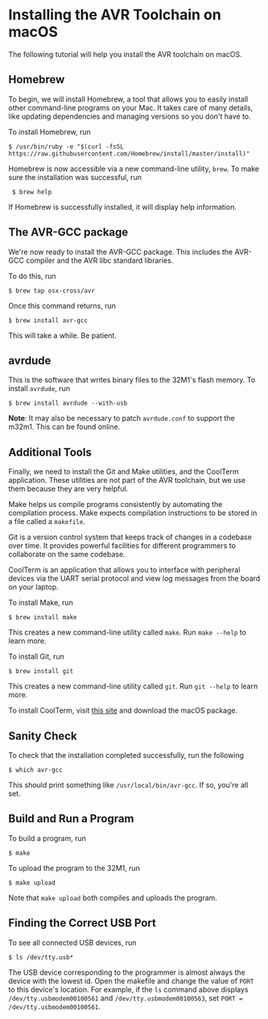 # Installing the AVR Toolchain on macOS

The following tutorial will help you install the AVR toolchain on macOS.


## Homebrew

To begin, we will install Homebrew, a tool that allows you to easily
install other command-line programs on your Mac. It takes care of many details,
like updating dependencies and managing versions so you don't have to.

To install Homebrew, run

```
$ /usr/bin/ruby -e "$(curl -fsSL https://raw.githubusercontent.com/Homebrew/install/master/install)"
```

Homebrew is now accessible via a new command-line utility, `brew`. To make sure the installation was successful, run

```
 $ brew help
```

If Homebrew is successfully installed, it will display help information.


## The AVR-GCC package

We're now ready to install the AVR-GCC package. This includes the AVR-GCC compiler and the AVR libc standard libraries.

To do this, run

```
$ brew tap osx-cross/avr
```

Once this command returns, run

```
$ brew install avr-gcc
```

This will take a while. Be patient.


## avrdude

This is the software that writes binary files to the 32M1's flash memory. To install `avrdude`, run

```
$ brew install avrdude --with-usb
```

**Note**: It may also be necessary to patch `avrdude.conf` to support the m32m1. This can be found online.


## Additional Tools

Finally, we need to install the Git and Make utilities, and the CoolTerm
application. These utilities are not part of the AVR toolchain,
but we use them because they are very helpful.

Make helps us compile programs consistently by automating the compilation
process. Make expects compilation instructions to be stored in a file called a
`makefile`.

Git is a version control system that keeps track of changes in a codebase over time. It provides powerful facilities for different programmers to collaborate on the same codebase.

CoolTerm is an application that allows you to interface with peripheral
devices via the UART serial protocol and view log messages from the board on your laptop.

To install Make, run

```
$ brew install make
```

This creates a new command-line utility called `make`. Run `make --help` to
learn more.

To install Git, run

```
$ brew install git
```

This creates a new command-line utility called `git`. Run `git --help` to learn
more.

To install CoolTerm, visit [this site](http://freeware.the-meiers.org/) and
download the macOS package.


## Sanity Check

To check that the installation completed successfully, run the following

```
$ which avr-gcc
```

This should print something like `/usr/local/bin/avr-gcc`. If so, you're all
set.


## Build and Run a Program

To build a program, run

```
$ make
```

To upload the program to the 32M1, run

```
$ make upload
```

Note that `make upload` both compiles and uploads the program.


## Finding the Correct USB Port

To see all connected USB devices, run

```
$ ls /dev/tty.usb*
```

The USB device corresponding to the programmer is almost always the device
with the lowest id. Open the makefile and change the value of `PORT` to this device's location. For example, if the `ls` command
above displays `/dev/tty.usbmodem00100561` and `/dev/tty.usbmodem00100563`,
set `PORT = /dev/tty.usbmodem00100561`.
